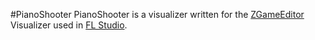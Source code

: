 #PianoShooter
PianoShooter is a visualizer written for the [ZGameEditor](https://github.com/VilleKrumlinde/zgameeditor " ZGameEditor") Visualizer used in [FL Studio](http://image-line.com "FL Studio").
